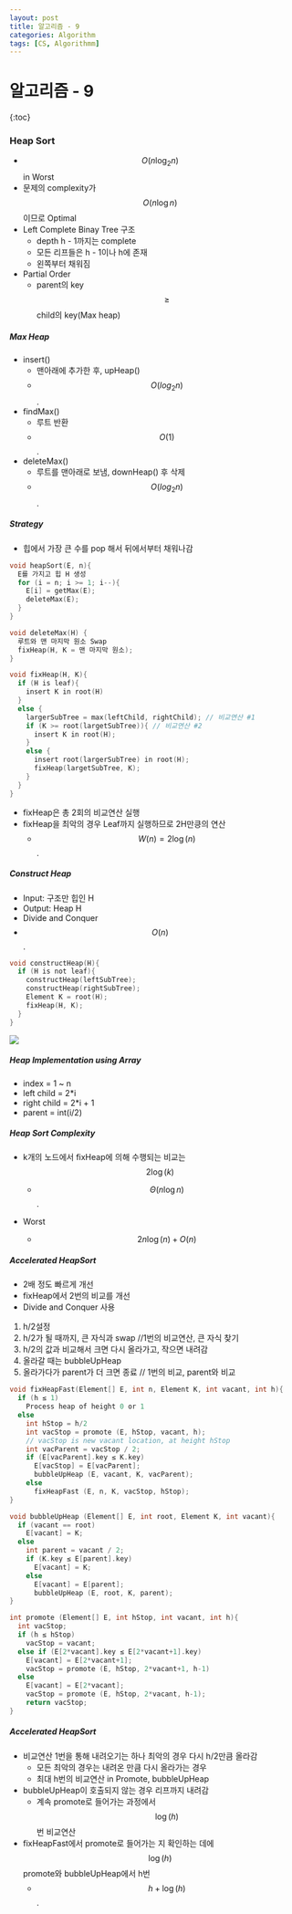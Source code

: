 ```yaml
---
layout: post
title: 알고리즘 - 9
categories: Algorithm
tags: [CS, Algorithmm]
---
```


# 알고리즘 - 9

{:toc}

### Heap Sort

- $$O(n\log_2n)$$ in Worst
- 문제의 complexity가 $$O(n\log n)$$이므로 Optimal
- Left Complete Binay Tree 구조
  - depth h - 1까지는 complete
  - 모든 리프들은 h - 1이나 h에 존재
  - 왼쪽부터 채워짐
- Partial Order
  - parent의 key $$\ge$$ child의 key(Max heap)

##### Max Heap

- insert()
  - 맨아래에 추가한 후, upHeap()
  - $$O(log_2 n)$$.
- findMax()
  - 루트 반환
  - $$O(1)$$.
- deleteMax()
  - 루트를 맨아래로 보냄, downHeap() 후 삭제
  - $$O(log_2 n)$$.

##### Strategy

- 힙에서 가장 큰 수를 pop 해서 뒤에서부터 채워나감

```c
void heapSort(E, n){
  E를 가지고 힙 H 생성
  for (i = n; i >= 1; i--){
    E[i] = getMax(E);
    deleteMax(E);
  }
}

void deleteMax(H) {
  루트와 맨 마지막 원소 Swap
  fixHeap(H, K = 맨 마지막 원소);
}

void fixHeap(H, K){
  if (H is leaf){
    insert K in root(H)
  }
  else {
    largerSubTree = max(leftChild, rightChild); // 비교연산 #1
    if (K >= root(largetSubTree)){ // 비교연산 #2
      insert K in root(H);
    }
    else {
      insert root(largerSubTree) in root(H);
      fixHeap(largetSubTree, K);
    }
  }
}

```

- fixHeap은 총 2회의 비교연산 실행
- fixHeap을 최악의 경우 Leaf까지 실행하므로 2H만킁의 연산
  - $$W(n) = 2\log(n)$$.

##### Construct Heap

- Input: 구조만 힙인 H
- Output: Heap H
- Divide and Conquer
- $$O(n)$$.

```c
void constructHeap(H){
  if (H is not leaf){
    constructHeap(leftSubTree);
    constructHeap(rightSubTree);
    Element K = root(H);
    fixHeap(H, K);
  }
}
```

<img src="https://github.com/L-Hyun/L-Hyun.github.io/blob/main/assets/Algorithm/9-1.jpg?raw=true" />

##### Heap Implementation using Array

- index = 1 ~ n
- left child = 2\*i
- right child = 2\*i + 1
- parent = int(i/2)

##### Heap Sort Complexity

- k개의 노드에서 fixHeap에 의해 수행되는 비교는 $$2\log(k)$$

  - $$\Theta(n\log n)$$.

- Worst
  - $$2n\log(n) + O(n)$$

##### Accelerated HeapSort

- 2배 정도 빠르게 개선
- fixHeap에서 2번의 비교를 개선
- Divide and Conquer 사용

1. h/2설정
2. h/2가 될 때까지, 큰 자식과 swap //1번의 비교연산, 큰 자식 찾기
3. h/2의 값과 비교해서 크면 다시 올라가고, 작으면 내려감
4. 올라갈 때는 bubbleUpHeap
5. 올라가다가 parent가 더 크면 종료 // 1번의 비교, parent와 비교

```c
void fixHeapFast(Element[] E, int n, Element K, int vacant, int h){
  if (h ≤ 1)
    Process heap of height 0 or 1
  else
    int hStop = h/2
    int vacStop = promote (E, hStop, vacant, h);
    // vacStop is new vacant location, at height hStop
    int vacParent = vacStop / 2;
    if (E[vacParent].key ≤ K.key)
      E[vacStop] = E[vacParent];
      bubbleUpHeap (E, vacant, K, vacParent);
    else
      fixHeapFast (E, n, K, vacStop, hStop);
}

void bubbleUpHeap (Element[] E, int root, Element K, int vacant){
  if (vacant == root)
    E[vacant] = K;
  else
    int parent = vacant / 2;
    if (K.key ≤ E[parent].key)
      E[vacant] = K;
    else
      E[vacant] = E[parent];
      bubbleUpHeap (E, root, K, parent);
}

int promote (Element[] E, int hStop, int vacant, int h){
  int vacStop;
  if (h ≤ hStop)
    vacStop = vacant;
  else if (E[2*vacant].key ≤ E[2*vacant+1].key)
    E[vacant] = E[2*vacant+1];
    vacStop = promote (E, hStop, 2*vacant+1, h-1)
  else
    E[vacant] = E[2*vacant];
    vacStop = promote (E, hStop, 2*vacant, h-1);
    return vacStop;
}
```

##### Accelerated HeapSort

- 비교연산 1번을 통해 내려오기는 하나 최악의 경우 다시 h/2만큼 올라감
  - 모든 최악의 경우는 내려온 만큼 다시 올라가는 경우
  - 최대 h번의 비교연산 in Promote, bubbleUpHeap
- bubbleUpHeap이 호출되지 않는 경우 리프까지 내려감
  - 계속 promote로 들어가는 과정에서 $$\log(h)$$번 비교연산
- fixHeapFast에서 promote로 들어가는 지 확인하는 데에 $$\log(h)$$ promote와 bubbleUpHeap에서 h번
  - $$h + \log(h)$$.
